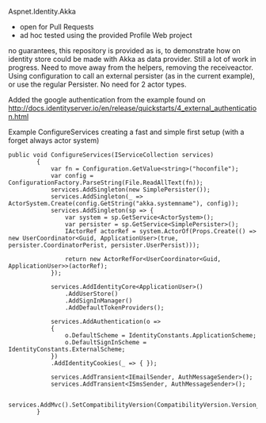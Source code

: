 Aspnet.Identity.Akka

- open for Pull Requests
- ad hoc tested using the provided Profile Web project

no guarantees, this repository is provided as is, to demonstrate how on identity store could be made with Akka as data provider. Still a lot of work in progress. Need to move away from the helpers, removing the receiveactor. Using configuration to call an external persister (as in the current example), or use the regular Persister. No need for 2 actor types.

Added the google authentication from the example found on http://docs.identityserver.io/en/release/quickstarts/4_external_authentication.html

Example ConfigureServices creating a fast and simple first setup (with a forget always actor system)
```
public void ConfigureServices(IServiceCollection services)
        {
            var fn = Configuration.GetValue<string>("hoconfile");
            var config = ConfigurationFactory.ParseString(File.ReadAllText(fn));
            services.AddSingleton(new SimplePersister());
            services.AddSingleton(_ => ActorSystem.Create(config.GetString("akka.systemname"), config));
            services.AddSingleton(sp => {
                var system = sp.GetService<ActorSystem>();
                var persister = sp.GetService<SimplePersister>();
                IActorRef actorRef = system.ActorOf(Props.Create(() => new UserCoordinator<Guid, ApplicationUser>(true, persister.CoordinatorPerist, persister.UserPersist)));

                return new ActorRefFor<UserCoordinator<Guid, ApplicationUser>>(actorRef);
            });

            services.AddIdentityCore<ApplicationUser>()
                .AddUserStore()
                .AddSignInManager()
                .AddDefaultTokenProviders();

            services.AddAuthentication(o =>
            {
                o.DefaultScheme = IdentityConstants.ApplicationScheme;
                o.DefaultSignInScheme = IdentityConstants.ExternalScheme;
            })
            .AddIdentityCookies(_ => { });

            services.AddTransient<IEmailSender, AuthMessageSender>();
            services.AddTransient<ISmsSender, AuthMessageSender>();

            services.AddMvc().SetCompatibilityVersion(CompatibilityVersion.Version_2_1);
        }
```
